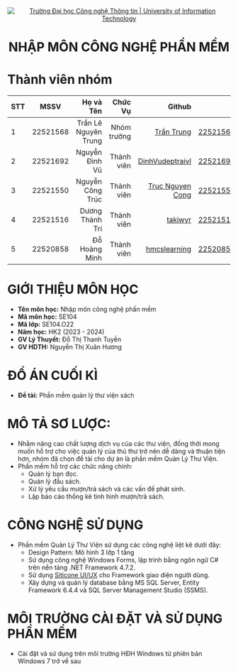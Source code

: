 <!-- Banner -->
<p align="center">
  <a href="https://www.uit.edu.vn/" title="Trường Đại học Công nghệ Thông tin" style="border: none;">
    <img src="https://i.imgur.com/WmMnSRt.png" alt="Trường Đại học Công nghệ Thông tin | University of Information Technology">
  </a>
</p>

<h1 align="center"><b>NHẬP MÔN CÔNG NGHỆ PHẦN MỀM</b></h1>

# Thành viên nhóm
| STT    | MSSV          | Họ và Tên              |Chức Vụ    | Github                                                  | Email                   |
| ------ |:-------------:| ----------------------:|----------:|--------------------------------------------------------:|-------------------------:
| 1      | 22521568      | Trần Lê Nguyên Trung   |Nhóm trưởng|[Trần Trung](https://github.com/Fat-ctrl)                |22521568@gm.uit.edu.vn   |
| 2      | 22521692      | Nguyễn Đình Vũ         |Thành viên |[DinhVudeptraivl](https://github.com/DinhVudeptraivl)    |22521692@gm.uit.edu.vn   |
| 3      | 22521550      | Nguyễn Công Trúc       |Thành viên |[Truc Nguyen Cong](https://github.com/truc0202)          |22521550@gm.uit.edu.vn   |
| 4      | 22521516      | Dương Thành Trí        |Thành viên |[takiwyr](https://github.com/takiwyr)                    |22521516@gm.uit.edu.vn   |
| 5      | 22520858      | Đỗ Hoàng Minh          |Thành viên |[hmcslearning](https://github.com/hmcslearning)          |22520858@gm.uit.edu.vn   |

# GIỚI THIỆU MÔN HỌC
* **Tên môn học:** Nhập môn công nghệ phần mềm
* **Mã môn học:** SE104
* **Mã lớp:** SE104.O22
* **Năm học:** HK2 (2023 - 2024)
* **GV Lý Thuyết:** Đỗ Thị Thanh Tuyền
* **GV HDTH:** Nguyễn Thị Xuân Hương

# ĐỒ ÁN CUỐI KÌ
* **Đề tài:** Phần mềm quản lý thư viện sách

# MÔ TẢ SƠ LƯỢC:
- Nhằm nâng cao chất lượng dịch vụ của các thư viện, đồng thời mong muốn hỗ trợ cho việc quản lý của thủ thư trở nên dễ dàng và thuận tiện hơn, nhóm đã chọn đề tài cho dự án là phần mềm Quản Lý Thư Viện.
- Phần mềm hỗ trợ các chức năng chính:
  + Quản lý bạn đọc.
  + Quản lý đầu sách.
  + Xử lý yêu cầu mượn/trả sách và các vấn đề phát sinh.
  + Lập báo cáo thống kê tình hình mượn/trả sách.

# CÔNG NGHỆ SỬ DỤNG
- Phần mềm Quản Lý Thư Viện sử dụng các công nghệ liệt kê dưới đây:
  + Design Pattern: Mô hình 3 lớp 1 tầng
  + Sử dụng công nghệ Windows Forms, lập trình bằng ngôn ngữ C# trên nền tảng .NET Framework 4.7.2.
  + Sử dụng [Siticone UI/UX](https://www.siticoneframework.com/) cho Framework giao diện người dùng.
  + Xây dựng và quản lý database bằng MS SQL Server, Entity Framework 6.4.4 và SQL Server Management Studio (SSMS).

# MÔI TRƯỜNG CÀI ĐẶT VÀ SỬ DỤNG PHẦN MỀM
- Cài đặt và sử dụng trên môi trường HĐH Windows từ phiên bản Windows 7 trở về sau

<!-- Footer
<p align='center'>Copyright lololol</p> -->
